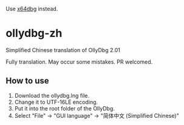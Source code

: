 Use [x64dbg](https://github.com/x64dbg/x64dbg) instead.

ollydbg-zh
==========
Simplified Chinese translation of OllyDbg 2.01

Fully translation. May occur some mistakes. PR welcomed.

How to use
----------
1. Download the ollydbg.lng file.
2. Change it to UTF-16LE encoding.
3. Put it into the root folder of the OllyDbg.
4. Select "File" -> "GUI language" -> "简体中文 (Simplified Chinese)"
